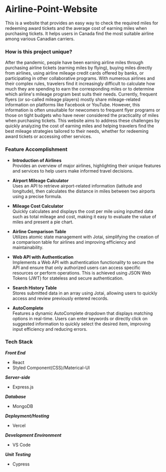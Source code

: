 # Airline-Point-Website
This is a website that provides an easy way to check the required miles for redeeming award tickets and the average cost of earning miles when purchasing tickets. It helps users in Canada find the most suitable airline among various Canadian carriers.

### How is this project unique?
After the pandemic, people have been earning airline miles through purchasing airline tickets (earning miles by flying), buying miles directly from airlines, using airline mileage credit cards offered by banks, or participating in other collaborative programs. With numerous airlines and their complex rules, travelers find it increasingly difficult to calculate how much they are spending to earn the corresponding miles or to determine which airline's mileage program best suits their needs. Currently, frequent flyers (or so-called mileage players) mostly share mileage-related information on platforms like Facebook or YouTube. However, this information is often unsuitable for newcomers to frequent flyer programs or those on tight budgets who have never considered the practicality of miles when purchasing tickets. This website aims to address these challenges by quickly analyzing the cost of earning miles and helping travelers find the best mileage strategies tailored to their needs, whether for redeeming award tickets or accessing other services.

### Feature Accomplishment
- **Introduction of Airlines**  
  Provides an overview of major airlines, highlighting their unique features and services to help users make informed travel decisions.

- **Airport Mileage Calculator**  
  Uses an API to retrieve airport-related information (latitude and longitude), then calculates the distance in miles between two airports using a precise formula.

- **Mileage Cost Calculator**  
  Quickly calculates and displays the cost per mile using inputted data such as total mileage and cost, making it easy to evaluate the value of miles and present a pie chart.

- **Airline Comparison Table**  
  Utilizes atomic state management with Jotai, simplifying the creation of a comparison table for airlines and improving efficiency and maintainability.

- **Web API with Authentication**  
  Implements a Web API with authentication functionality to secure the API and ensure that only authorized users can access specific resources or perform operations. This is achieved using JSON Web Tokens (JWT) for stateless and secure authentication.

- **Search History Table**  
  Stores submitted data in an array using Jotai, allowing users to quickly access and review previously entered records.

- **AutoComplete**  
  Features a dynamic AutoComplete dropdown that displays matching options in real-time. Users can enter keywords or directly click on suggested information to quickly select the desired item, improving input efficiency and reducing errors.


### Tech Stack
***Front End***
- React
- Styled Component(CSS)/Materical-UI

***Server-side***
- Express.js

***Database***
- MongoDB

***Deployment/Hosting***
- Vercel

***Development Environment***
- VS Code

***Unit Testing***
- Cypress
